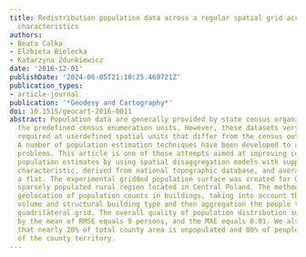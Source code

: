 ```yaml
---
title: Redistribution population data across a regular spatial grid according to buildings
  characteristics
authors:
- Beata Calka
- Elzbieta Bielecka
- Katarzyna Zdunkiewicz
date: '2016-12-01'
publishDate: '2024-06-05T21:10:25.469721Z'
publication_types:
- article-journal
publication: '*Geodesy and Cartography*'
doi: 10.1515/geocart-2016-0011
abstract: Population data are generally provided by state census organisations at
  the predefined census enumeration units. However, these datasets very are often
  required at userdefined spatial units that differ from the census output levels.
  A number of population estimation techniques have been developed to address these
  problems. This article is one of those attempts aimed at improving county level
  population estimates by using spatial disaggregation models with support of buildings
  characteristic, derived from national topographic database, and average area of
  a flat. The experimental gridded population surface was created for Opatów county,
  sparsely populated rural region located in Central Poland. The method relies on
  geolocation of population counts in buildings, taking into account the building
  volume and structural building type and then aggregation the people total in 1 km
  quadrilateral grid. The overall quality of population distribution surface expressed
  by the mean of RMSE equals 9 persons, and the MAE equals 0.01. We also discovered
  that nearly 20% of total county area is unpopulated and 80% of people lived on 33%
  of the county territory.
---
```

